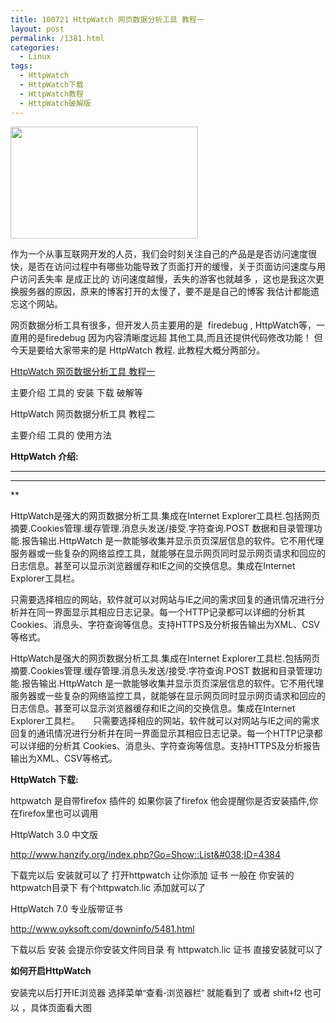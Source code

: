 ```yaml
---
title: 100721 HttpWatch 网页数据分析工具 教程一
layout: post
permalink: /1381.html
categories:
  - Linux
tags:
  - HttpWatch
  - HttpWatch下载
  - HttpWatch教程
  - HttpWatch破解版
---
```

[<img class="aligncenter size-medium wp-image-1382" title="httwatch" src="http://www.80aj.com/wp-content/uploads/2010/07/httwatch-300x179.jpg" alt="" width="300" height="179" />][1]

作为一个从事互联网开发的人员，我们会时刻关注自己的产品是是否访问速度很快，是否在访问过程中有哪些功能导致了页面打开的缓慢，关于页面访问速度与用户访问丢失率 是成正比的 访问速度越慢，丢失的游客也就越多 ，这也是我这次更换服务器的原因，原来的博客打开的太慢了，要不是是自己的博客 我估计都能遗忘这个网站。

网页数据分析工具有很多，但开发人员主要用的是  firedebug , HttpWatch等，一直用的是firedebug 因为内容清晰度远超 其他工具,而且还提供代码修改功能！ 但今天是要给大家带来的是 HttpWatch 教程. 此教程大概分两部分。

<a href="http://www.80aj.com/?p=1381" target="_blank">HttpWatch 网页数据分析工具 教程一</a>

主要介绍 工具的 安装 下载 破解等

HttpWatch 网页数据分析工具 教程二

主要介绍 工具的 使用方法

**HttpWatch 介绍:**

** **

** **

**</p> <div id="_mcePaste">
  <span style="font-weight: normal;">HttpWatch是强大的网页数据分析工具.集成在Internet Explorer工具栏.包括网页摘要.Cookies管理.缓存管理.消息头发送/接受.字符查询.POST 数据和目录管理功能.报告输出.HttpWatch 是一款能够收集并显示页页深层信息的软件。它不用代理服务器或一些复杂的网络监控工具，就能够在显示网页同时显示网页请求和回应的日志信息。甚至可以显示浏览器缓存和IE之间的交换信息。集成在Internet Explorer工具栏。</span>
</div>

<div id="_mcePaste">
  <span style="font-weight: normal;">只需要选择相应的网站，软件就可以对网站与IE之间的需求回复的通讯情况进行分析并在同一界面显示其相应日志记录。每一个HTTP记录都可以详细的分析其 Cookies、消息头、字符查询等信息。支持HTTPS及分析报告输出为XML、CSV等格式。</span>
</div>

</strong>

<span style="font-weight: normal;">HttpWatch是强大的网页数据分析工具.集成在Internet Explorer工具栏.包括网页摘要.Cookies管理.缓存管理.消息头发送/接受.字符查询.POST 数据和目录管理功能.报告输出.HttpWatch 是一款能够收集并显示页页深层信息的软件。它不用代理服务器或一些复杂的网络监控工具，就能够在显示网页同时显示网页请求和回应的日志信息。甚至可以显示浏览器缓存和IE之间的交换信息。集成在Internet Explorer工具栏。　　只需要选择相应的网站，软件就可以对网站与IE之间的需求回复的通讯情况进行分析并在同一界面显示其相应日志记录。每一个HTTP记录都可以详细的分析其 Cookies、消息头、字符查询等信息。支持HTTPS及分析报告输出为XML、CSV等格式。</span>

**HttpWatch 下载:**

httpwatch 是自带firefox 插件的 如果你装了firefox 他会提醒你是否安装插件,你在firefox里也可以调用

HttpWatch 3.0 中文版

http://www.hanzify.org/index.php?Go=Show::List&#038;ID=4384

下载完以后 安装就可以了 打开httpwatch 让你添加 证书 一般在 你安装的httpwatch目录下 有个httpwatch.lic 添加就可以了

HttpWatch 7.0 专业版带证书

http://www.oyksoft.com/downinfo/5481.html

下载以后 安装 会提示你安装文件同目录 有 httpwatch.lic 证书 直接安装就可以了

**如何开启HttpWatch**

安装完以后打开IE浏览器 <span style="font-family: arial; line-height: 24px; font-size: 14px;">选择菜单“查看-浏览器栏” 就能看到了 或者 shift+f2 也可以 ，具体页面看大图</span>

 [1]: http://www.80aj.com/wp-content/uploads/2010/07/httwatch.jpg